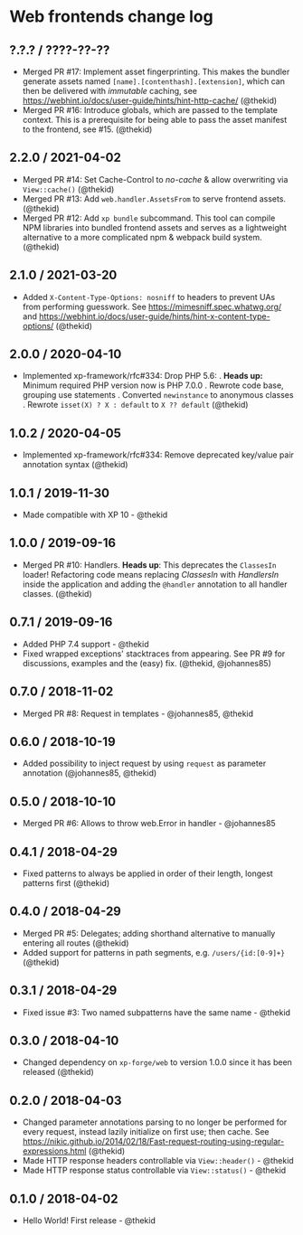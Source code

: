 Web frontends change log
========================

## ?.?.? / ????-??-??

* Merged PR #17: Implement asset fingerprinting. This makes the bundler
  generate assets named `[name].[contenthash].[extension]`, which can
  then be delivered with *immutable* caching, see
  https://webhint.io/docs/user-guide/hints/hint-http-cache/
  (@thekid)
* Merged PR #16: Introduce globals, which are passed to the template
  context. This is a prerequisite for being able to pass the asset
  manifest to the frontend, see #15.
  (@thekid)

## 2.2.0 / 2021-04-02

* Merged PR #14: Set Cache-Control to *no-cache* & allow overwriting via
  `View::cache()`
  (@thekid)
* Merged PR #13: Add `web.handler.AssetsFrom` to serve frontend assets.
  (@thekid)
* Merged PR #12: Add `xp bundle` subcommand. This tool can compile NPM
  libraries into bundled frontend assets and serves as a lightweight
  alternative to a more complicated npm & webpack build system.
  (@thekid)

## 2.1.0 / 2021-03-20

* Added `X-Content-Type-Options: nosniff` to headers to prevent UAs
  from performing guesswork. See https://mimesniff.spec.whatwg.org/ and
  https://webhint.io/docs/user-guide/hints/hint-x-content-type-options/
  (@thekid)

## 2.0.0 / 2020-04-10

* Implemented xp-framework/rfc#334: Drop PHP 5.6:
  . **Heads up:** Minimum required PHP version now is PHP 7.0.0
  . Rewrote code base, grouping use statements
  . Converted `newinstance` to anonymous classes
  . Rewrote `isset(X) ? X : default` to `X ?? default`
  (@thekid)

## 1.0.2 / 2020-04-05

* Implemented xp-framework/rfc#334: Remove deprecated key/value pair
  annotation syntax
  (@thekid)

## 1.0.1 / 2019-11-30

* Made compatible with XP 10 - @thekid

## 1.0.0 / 2019-09-16

* Merged PR #10: Handlers. **Heads up**: This deprecates the `ClassesIn`
  loader! Refactoring code means replacing *ClassesIn* with *HandlersIn*
  inside the application and adding the `@handler` annotation to all
  handler classes.
  (@thekid)

## 0.7.1 / 2019-09-16

* Added PHP 7.4 support - @thekid
* Fixed wrapped exceptions' stacktraces from appearing. See PR #9 for
  discussions, examples and the (easy) fix.
  (@thekid, @johannes85)

## 0.7.0 / 2018-11-02

* Merged PR #8: Request in templates - @johannes85, @thekid

## 0.6.0 / 2018-10-19

* Added possibility to inject request by using `request` as parameter
  annotation
  (@johannes85, @thekid)

## 0.5.0 / 2018-10-10

* Merged PR #6: Allows to throw web.Error in handler - @johannes85

## 0.4.1 / 2018-04-29

* Fixed patterns to always be applied in order of their length, longest
  patterns first
  (@thekid)

## 0.4.0 / 2018-04-29

* Merged PR #5: Delegates; adding shorthand alternative to manually
  entering all routes
  (@thekid)
* Added support for patterns in path segments, e.g. `/users/{id:[0-9]+}`
  (@thekid)

## 0.3.1 / 2018-04-29

* Fixed issue #3: Two named subpatterns have the same name - @thekid

## 0.3.0 / 2018-04-10

* Changed dependency on `xp-forge/web` to version 1.0.0 since it has
  been released
  (@thekid)

## 0.2.0 / 2018-04-03

* Changed parameter annotations parsing to no longer be performed for
  every request, instead lazily initialize on first use; then cache.
  See https://nikic.github.io/2014/02/18/Fast-request-routing-using-regular-expressions.html
  (@thekid)
* Made HTTP response headers controllable via `View::header()` - @thekid
* Made HTTP response status controllable via `View::status()` - @thekid

## 0.1.0 / 2018-04-02

* Hello World! First release - @thekid